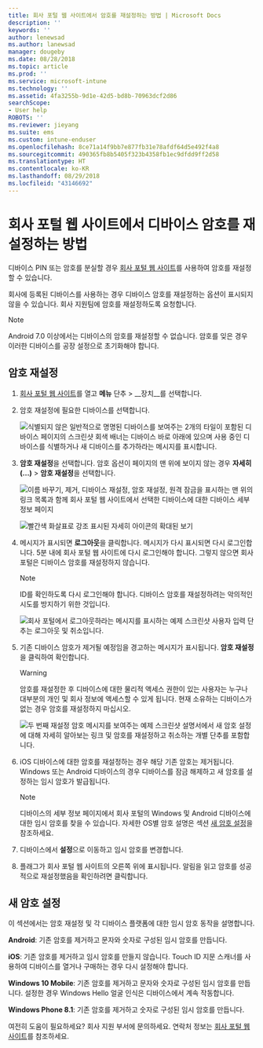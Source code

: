 ```yaml
---
title: 회사 포털 웹 사이트에서 암호를 재설정하는 방법 | Microsoft Docs
description: ''
keywords: ''
author: lenewsad
ms.author: lanewsad
manager: dougeby
ms.date: 08/28/2018
ms.topic: article
ms.prod: ''
ms.service: microsoft-intune
ms.technology: ''
ms.assetid: 4fa3255b-9d1e-42d5-bd8b-70963dcf2d86
searchScope:
- User help
ROBOTS: ''
ms.reviewer: jieyang
ms.suite: ems
ms.custom: intune-enduser
ms.openlocfilehash: 8ce71a14f9bb7e877fb31e78afdf64d5e492f4a8
ms.sourcegitcommit: 490365fb8b5405f323b4358fb1ec9dfdd9ff2d58
ms.translationtype: HT
ms.contentlocale: ko-KR
ms.lasthandoff: 08/29/2018
ms.locfileid: "43146692"
---
```

# <a name="how-to-reset-your-device-passcode-from-the-company-portal-website"></a>회사 포털 웹 사이트에서 디바이스 암호를 재설정하는 방법

디바이스 PIN 또는 암호를 분실할 경우 [회사 포털 웹 사이트](https://portal.manage.microsoft.com)를 사용하여 암호를 재설정할 수 있습니다.  

회사에 등록된 디바이스를 사용하는 경우 디바이스 암호를 재설정하는 옵션이 표시되지 않을 수 있습니다. 회사 지원팀에 암호를 재설정하도록 요청합니다.

   > [!NOTE]
   > Android 7.0 이상에서는 디바이스의 암호를 재설정할 수 없습니다. 암호를 잊은 경우 이러한 디바이스를 공장 설정으로 초기화해야 합니다. 

## <a name="reset-your-passcode"></a>암호 재설정

1.  [회사 포털 웹 사이트](https://portal.manage.microsoft.com)를 열고 __메뉴__ 단추 > __장치__를 선택합니다.  

2. 암호 재설정에 필요한 디바이스를 선택합니다.  

    ![식별되지 않은 일반적으로 명명된 디바이스를 보여주는 2개의 타일이 포함된 디바이스 페이지의 스크린샷 회색 배너는 디바이스 바로 아래에 있으며 사용 중인 디바이스를 식별하거나 새 디바이스를 추가하라는 메시지를 표시합니다.](./media/rename-reset-device-step2-1808.png) 

3. **암호 재설정**을 선택합니다. 암호 옵션이 페이지의 맨 위에 보이지 않는 경우 **자세히(...)** > **암호 재설정**을 선택합니다.   

   ![이름 바꾸기, 제거, 디바이스 재설정, 암호 재설정, 원격 잠금을 표시하는 맨 위의 링크 목록과 함께 회사 포털 웹 사이트에서 선택한 디바이스에 대한 디바이스 세부 정보 페이지 ](./media/rename-reset-device-1808.png)   

    ![빨간색 화살표로 강조 표시된 자세히 아이콘의 확대된 보기](./media/rename-reset-device-step3-more-1808.png)  

4. 메시지가 표시되면 **로그아웃**을 클릭합니다. 메시지가 다시 표시되면 다시 로그인합니다. 5분 내에 회사 포털 웹 사이트에 다시 로그인해야 합니다. 그렇지 않으면 회사 포털은 디바이스 암호를 재설정하지 않습니다.  

   > [!NOTE]
   > ID를 확인하도록 다시 로그인해야 합니다. 디바이스 암호를 재설정하려는 악의적인 시도를 방지하기 위한 것입니다.

   ![회사 포털에서 로그아웃하라는 메시지를 표시하는 예제 스크린샷 사용자 입력 단추는 로그아웃 및 취소입니다.](./media/iwp-reset-passcode-popup-1808.png)

5. 기존 디바이스 암호가 제거될 예정임을 경고하는 메시지가 표시됩니다. **암호 재설정**을 클릭하여 확인합니다.  
    > [!WARNING]
    > 암호를 재설정한 후 디바이스에 대한 물리적 액세스 권한이 있는 사용자는 누구나 대부분의 개인 및 회사 정보에 액세스할 수 있게 됩니다. 현재 소유하는 디바이스가 없는 경우 암호를 재설정하지 마십시오.  

   ![두 번째 재설정 암호 메시지를 보여주는 예제 스크린샷 설명서에서 새 암호 설정에 대해 자세히 알아보는 링크 및 암호를 재설정하고 취소하는 개별 단추를 포함합니다.](./media/iwp-reset-passcode-popup2-1808.png) 

6. iOS 디바이스에 대한 암호를 재설정하는 경우 해당 기존 암호는 제거됩니다. Windows 또는 Android 디바이스의 경우 디바이스를 잠금 해제하고 새 암호를 설정하는 임시 암호가 발급됩니다. 

   > [!NOTE]
   > 디바이스의 세부 정보 페이지에서 회사 포털의 Windows 및 Android 디바이스에 대한 임시 암호를 찾을 수 있습니다. 자세한 OS별 암호 설명은 섹션 [새 암호 설정](reset-your-passcode-cpwebsite.md#set-up-a-new-passcode)을 참조하세요.  
   
7. 디바이스에서 **설정**으로 이동하고 임시 암호를 변경합니다. 

8. 플래그가 회사 포털 웹 사이트의 오른쪽 위에 표시됩니다. 알림을 읽고 암호를 성공적으로 재설정했음을 확인하려면 클릭합니다.  

## <a name="set-up-a-new-passcode"></a>새 암호 설정  

이 섹션에서는 암호 재설정 및 각 디바이스 플랫폼에 대한 임시 암호 동작을 설명합니다.  

**Android**: 기존 암호를 제거하고 문자와 숫자로 구성된 임시 암호를 만듭니다.

**iOS**: 기존 암호를 제거하고 임시 암호를 만들지 않습니다. Touch ID 지문 스캐너를 사용하여 디바이스를 열거나 구매하는 경우 다시 설정해야 합니다.  

**Windows 10 Mobile**: 기존 암호를 제거하고 문자와 숫자로 구성된 임시 암호를 만듭니다. 설정한 경우 Windows Hello 얼굴 인식은 디바이스에서 계속 작동합니다.
    
**Windows Phone 8.1**: 기존 암호를 제거하고 숫자로 구성된 임시 암호를 만듭니다.  

여전히 도움이 필요하세요? 회사 지원 부서에 문의하세요. 연락처 정보는 [회사 포털 웹 사이트](https://go.microsoft.com/fwlink/?linkid=2010980)를 참조하세요.  
